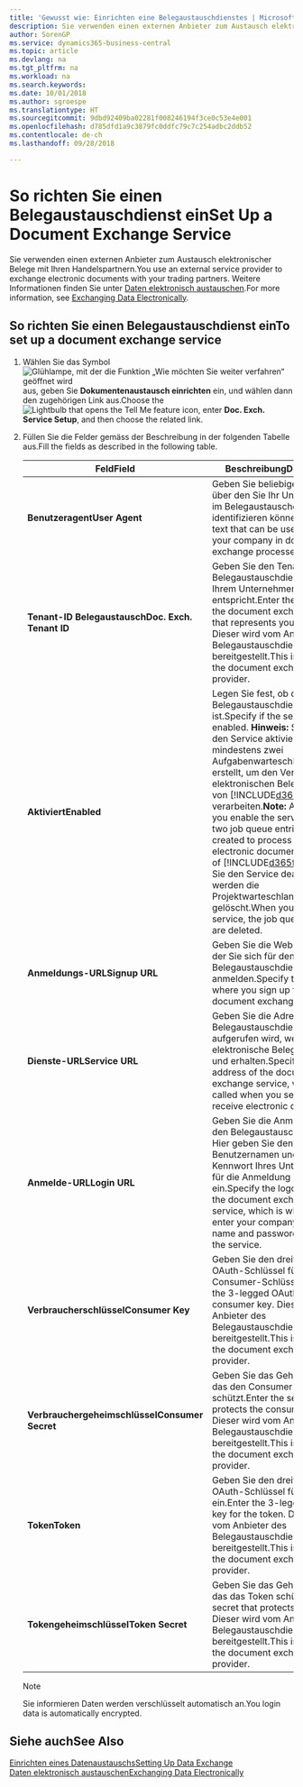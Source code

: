 ```yaml
---
title: 'Gewusst wie: Einrichten eine Belegaustauschdienstes | Microsoft Docs'
description: Sie verwenden einen externen Anbieter zum Austausch elektronischer Belege mit Ihren Handelspartnern.
author: SorenGP
ms.service: dynamics365-business-central
ms.topic: article
ms.devlang: na
ms.tgt_pltfrm: na
ms.workload: na
ms.search.keywords: 
ms.date: 10/01/2018
ms.author: sgroespe
ms.translationtype: HT
ms.sourcegitcommit: 9dbd92409ba02281f008246194f3ce0c53e4e001
ms.openlocfilehash: d785dfd1a9c3879fc0ddfc79c7c254adbc2ddb52
ms.contentlocale: de-ch
ms.lasthandoff: 09/28/2018

---
```

# <a name="set-up-a-document-exchange-service"></a><span data-ttu-id="17535-103">So richten Sie einen Belegaustauschdienst ein</span><span class="sxs-lookup"><span data-stu-id="17535-103">Set Up a Document Exchange Service</span></span>
<span data-ttu-id="17535-104">Sie verwenden einen externen Anbieter zum Austausch elektronischer Belege mit Ihren Handelspartnern.</span><span class="sxs-lookup"><span data-stu-id="17535-104">You use an external service provider to exchange electronic documents with your trading partners.</span></span> <span data-ttu-id="17535-105">Weitere Informationen finden Sie unter [Daten elektronisch austauschen](across-data-exchange.md).</span><span class="sxs-lookup"><span data-stu-id="17535-105">For more information, see [Exchanging Data Electronically](across-data-exchange.md).</span></span>  

## <a name="to-set-up-a-document-exchange-service"></a><span data-ttu-id="17535-106">So richten Sie einen Belegaustauschdienst ein</span><span class="sxs-lookup"><span data-stu-id="17535-106">To set up a document exchange service</span></span>  
1. <span data-ttu-id="17535-107">Wählen Sie das Symbol ![Glühlampe, mit der die Funktion „Wie möchten Sie weiter verfahren“ geöffnet wird](media/ui-search/search_small.png "Wie möchten Sie weiter verfahren?") aus, geben Sie **Dokumentenaustausch einrichten** ein, und wählen dann den zugehörigen Link aus.</span><span class="sxs-lookup"><span data-stu-id="17535-107">Choose the ![Lightbulb that opens the Tell Me feature](media/ui-search/search_small.png "Tell me what you want to do") icon, enter **Doc. Exch. Service Setup**, and then choose the related link.</span></span>  
2. <span data-ttu-id="17535-108">Füllen Sie die Felder gemäss der Beschreibung in der folgenden Tabelle aus.</span><span class="sxs-lookup"><span data-stu-id="17535-108">Fill the fields as described in the following table.</span></span>  

    |<span data-ttu-id="17535-109">Feld</span><span class="sxs-lookup"><span data-stu-id="17535-109">Field</span></span>|<span data-ttu-id="17535-110">Beschreibung</span><span class="sxs-lookup"><span data-stu-id="17535-110">Description</span></span>|  
    |---------------------------------|---------------------------------------|  
    |<span data-ttu-id="17535-111">**Benutzeragent**</span><span class="sxs-lookup"><span data-stu-id="17535-111">**User Agent**</span></span>|<span data-ttu-id="17535-112">Geben Sie beliebigen Text ein, über den Sie Ihr Unternehmen im Belegaustauschdienst identifizieren können</span><span class="sxs-lookup"><span data-stu-id="17535-112">Enter any text that can be used to identify your company in document exchange processes.</span></span>|  
    |<span data-ttu-id="17535-113">**Tenant-ID Belegaustausch**</span><span class="sxs-lookup"><span data-stu-id="17535-113">**Doc. Exch. Tenant ID**</span></span>|<span data-ttu-id="17535-114">Geben Sie den Tenant beim Belegaustauschdienst an, der Ihrem Unternehmen entspricht.</span><span class="sxs-lookup"><span data-stu-id="17535-114">Enter the tenant in the document exchange service that represents your company.</span></span> <span data-ttu-id="17535-115">Dieser wird vom Anbieter des Belegaustauschdienstes bereitgestellt.</span><span class="sxs-lookup"><span data-stu-id="17535-115">This is provided by the document exchange service provider.</span></span>|  
    |<span data-ttu-id="17535-116">**Aktiviert**</span><span class="sxs-lookup"><span data-stu-id="17535-116">**Enabled**</span></span>|<span data-ttu-id="17535-117">Legen Sie fest, ob der Belegaustauschdienst aktiviert ist.</span><span class="sxs-lookup"><span data-stu-id="17535-117">Specify if the service is enabled.</span></span> <span data-ttu-id="17535-118">**Hinweis:** Sobald Sie den Service aktivieren, werden mindestens zwei Aufgabenwarteschlangenposten erstellt, um den Verkehr von elektronischen Belegen zu und von [!INCLUDE[d365fin](includes/d365fin_md.md)] zu verarbeiten.</span><span class="sxs-lookup"><span data-stu-id="17535-118">**Note:**  As soon as you enable the service, at least two job queue entries are created to process the traffic of electronic documents in and out of [!INCLUDE[d365fin](includes/d365fin_md.md)].</span></span> <span data-ttu-id="17535-119">Wenn Sie den Service deaktivieren, werden die Projektwarteschlangenposten gelöscht.</span><span class="sxs-lookup"><span data-stu-id="17535-119">When you disable the service, the job queue entries are deleted.</span></span>|  
    |<span data-ttu-id="17535-120">**Anmeldungs-URL**</span><span class="sxs-lookup"><span data-stu-id="17535-120">**Signup URL**</span></span>|<span data-ttu-id="17535-121">Geben Sie die Webseite an, auf der Sie sich für den Belegaustauschdienst anmelden.</span><span class="sxs-lookup"><span data-stu-id="17535-121">Specify the web page where you sign up for the document exchange service.</span></span>|  
    |<span data-ttu-id="17535-122">**Dienste-URL**</span><span class="sxs-lookup"><span data-stu-id="17535-122">**Service URL**</span></span>|<span data-ttu-id="17535-123">Geben Sie die Adresse des Belegaustauschdienst an, die aufgerufen wird, wenn Sie elektronische Belege versenden und erhalten.</span><span class="sxs-lookup"><span data-stu-id="17535-123">Specify the address of the document exchange service, which will be called when you send and receive electronic documents.</span></span>|  
    |<span data-ttu-id="17535-124">**Anmelde-URL**</span><span class="sxs-lookup"><span data-stu-id="17535-124">**Login URL**</span></span>|<span data-ttu-id="17535-125">Geben Sie die Anmeldeseite für den Belegaustauschdienst an. Hier geben Sie den Benutzernamen und das Kennwort Ihres Unternehmens für die Anmeldung beim Service ein.</span><span class="sxs-lookup"><span data-stu-id="17535-125">Specify the logon page for the document exchange service, which is where you enter your company’s user name and password to log on to the service.</span></span>|  
    |<span data-ttu-id="17535-126">**Verbraucherschlüssel**</span><span class="sxs-lookup"><span data-stu-id="17535-126">**Consumer Key**</span></span>|<span data-ttu-id="17535-127">Geben Sie den dreiteiligen OAuth-Schlüssel für den Consumer-Schlüssel ein.</span><span class="sxs-lookup"><span data-stu-id="17535-127">Enter the 3-legged OAuth key for the consumer key.</span></span> <span data-ttu-id="17535-128">Dieser wird vom Anbieter des Belegaustauschdienstes bereitgestellt.</span><span class="sxs-lookup"><span data-stu-id="17535-128">This is provided by the document exchange service provider.</span></span>|  
    |<span data-ttu-id="17535-129">**Verbrauchergeheimschlüssel**</span><span class="sxs-lookup"><span data-stu-id="17535-129">**Consumer Secret**</span></span>|<span data-ttu-id="17535-130">Geben Sie das Geheimnis ein, das den Consumer-Schlüssel schützt.</span><span class="sxs-lookup"><span data-stu-id="17535-130">Enter the secret that protects the consumer key.</span></span> <span data-ttu-id="17535-131">Dieser wird vom Anbieter des Belegaustauschdienstes bereitgestellt.</span><span class="sxs-lookup"><span data-stu-id="17535-131">This is provided by the document exchange service provider.</span></span>|  
    |<span data-ttu-id="17535-132">**Token**</span><span class="sxs-lookup"><span data-stu-id="17535-132">**Token**</span></span>|<span data-ttu-id="17535-133">Geben Sie den dreiteiligen OAuth-Schlüssel für das Token ein.</span><span class="sxs-lookup"><span data-stu-id="17535-133">Enter the 3-legged OAuth key for the token.</span></span> <span data-ttu-id="17535-134">Dieser wird vom Anbieter des Belegaustauschdienstes bereitgestellt.</span><span class="sxs-lookup"><span data-stu-id="17535-134">This is provided by the document exchange service provider.</span></span>|  
    |<span data-ttu-id="17535-135">**Tokengeheimschlüssel**</span><span class="sxs-lookup"><span data-stu-id="17535-135">**Token Secret**</span></span>|<span data-ttu-id="17535-136">Geben Sie das Geheimnis ein, das das Token schützt.</span><span class="sxs-lookup"><span data-stu-id="17535-136">Enter the secret that protects the token.</span></span> <span data-ttu-id="17535-137">Dieser wird vom Anbieter des Belegaustauschdienstes bereitgestellt.</span><span class="sxs-lookup"><span data-stu-id="17535-137">This is provided by the document exchange service provider.</span></span>|  

    > [!NOTE]  
    > <span data-ttu-id="17535-138">Sie informieren Daten werden verschlüsselt automatisch an.</span><span class="sxs-lookup"><span data-stu-id="17535-138">You login data is automatically encrypted.</span></span>

## <a name="see-also"></a><span data-ttu-id="17535-139">Siehe auch</span><span class="sxs-lookup"><span data-stu-id="17535-139">See Also</span></span>  
[<span data-ttu-id="17535-140">Einrichten eines Datenaustauschs</span><span class="sxs-lookup"><span data-stu-id="17535-140">Setting Up Data Exchange</span></span>](across-set-up-data-exchange.md)  
[<span data-ttu-id="17535-141">Daten elektronisch austauschen</span><span class="sxs-lookup"><span data-stu-id="17535-141">Exchanging Data Electronically</span></span>](across-data-exchange.md)


